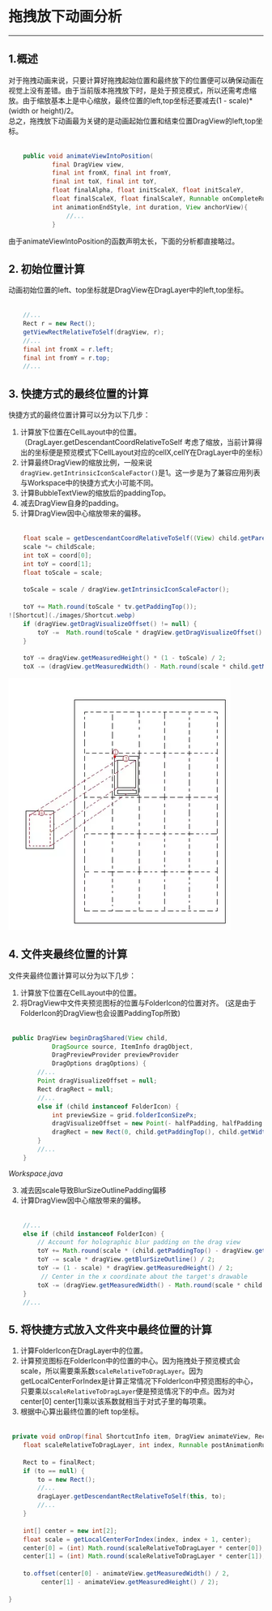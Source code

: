 # 拖拽放下动画分析
---
## 1.概述
对于拖拽动画来说，只要计算好拖拽起始位置和最终放下的位置便可以确保动画在视觉上没有差错。由于当前版本拖拽放下时，是处于预览模式，所以还需考虑缩放。由于缩放基本上是中心缩放，最终位置的left,top坐标还要减去(1 - scale)*(width or height)/2。  
总之，拖拽放下动画最为关键的是动画起始位置和结束位置DragView的left,top坐标。
```java {.line-numbers}

    public void animateViewIntoPosition(
            final DragView view,
            final int fromX, final int fromY,
            final int toX, final int toY,
            float finalAlpha, float initScaleX, float initScaleY,
            float finalScaleX, float finalScaleY, Runnable onCompleteRunnable,
            int animationEndStyle, int duration, View anchorView){
                //...
            }

```
由于animateViewIntoPosition的函数声明太长，下面的分析都直接略过。

## 2. 初始位置计算
动画初始位置的left、top坐标就是DragView在DragLayer中的left,top坐标。
```java {.line-numbers}

    //...
    Rect r = new Rect();
    getViewRectRelativeToSelf(dragView, r);
    //...
    final int fromX = r.left;
    final int fromY = r.top;
    //...

```

## 3. 快捷方式的最终位置的计算
快捷方式的最终位置计算可以分为以下几步：  
1. 计算放下位置在CellLayout中的位置。（DragLayer.getDescendantCoordRelativeToSelf 考虑了缩放，当前计算得出的坐标便是预览模式下CellLayout对应的cellX,cellY在DragLayer中的坐标）
2. 计算最终DragView的缩放比例，一般来说``` dragView.getIntrinsicIconScaleFactor()```是1。这一步是为了兼容应用列表与Workspace中的快捷方式大小可能不同。
3. 计算BubbleTextView的缩放后的paddingTop。
4. 减去DragView自身的padding。
5. 计算DragView因中心缩放带来的偏移。  
 
```java {.line-numbers}

    float scale = getDescendantCoordRelativeToSelf((View) child.getParent(), coord);
    scale *= childScale;
    int toX = coord[0];
    int toY = coord[1];
    float toScale = scale;

    toScale = scale / dragView.getIntrinsicIconScaleFactor();

    toY += Math.round(toScale * tv.getPaddingTop());
![Shortcut](./images/Shortcut.webp)
    if (dragView.getDragVisualizeOffset() != null) {
        toY -=  Math.round(toScale * dragView.getDragVisualizeOffset().y);
    }

    toY -= dragView.getMeasuredHeight() * (1 - toScale) / 2;
    toX -= (dragView.getMeasuredWidth() - Math.round(scale * child.getMeasuredWidth())) / 2;

```  
![Shortcut](./images/Shortcut.webp)  

## 4. 文件夹最终位置的计算
文件夹最终位置计算可以分为以下几步：
1. 计算放下位置在CellLayout中的位置。
2. 将DragView中文件夹预览图标的位置与FolderIcon的位置对齐。
(这是由于FolderIcon的DragView也会设置PaddingTop所致)
```java {.line-numbers}

 public DragView beginDragShared(View child,
            DragSource source, ItemInfo dragObject,
            DragPreviewProvider previewProvider
            DragOptions dragOptions) {
        //...
        Point dragVisualizeOffset = null;
        Rect dragRect = null;
        //...
        else if (child instanceof FolderIcon) {
            int previewSize = grid.folderIconSizePx;
            dragVisualizeOffset = new Point(- halfPadding, halfPadding - child.getPaddingTop());
            dragRect = new Rect(0, child.getPaddingTop(), child.getWidth(), previewSize);
        }
        //... 
    }

```
_Workspace.java_

3. 减去因scale导致BlurSizeOutlinePadding偏移
4. 计算DragView因中心缩放带来的偏移。  

```java {.line-numbers}

    //...
    else if (child instanceof FolderIcon) {
        // Account for holographic blur padding on the drag view
        toY += Math.round(scale * (child.getPaddingTop() - dragView.getDragRegionTop()));
        toY -= scale * dragView.getBlurSizeOutline() / 2;
        toY -= (1 - scale) * dragView.getMeasuredHeight() / 2;
         // Center in the x coordinate about the target's drawable
        toX -= (dragView.getMeasuredWidth() - Math.round(scale * child.getMeasuredWidth())) / 2;
    }
    //...

```

## 5. 将快捷方式放入文件夹中最终位置的计算
1. 计算FolderIcon在DragLayer中的位置。
2. 计算预览图标在FolderIcon中的位置的中心。因为拖拽处于预览模式会scale，所以需要乘系数``` scaleRelativeToDragLayer ```。因为getLocalCenterForIndex是计算正常情况下FolderIcon中预览图标的中心，只要乘以``` scaleRelativeToDragLayer ```便是预览情况下的中点。因为对 center[0] center[1]乘以该系数就相当于对式子里的每项乘。
3. 根据中心算出最终位置的left top坐标。  
```java {.line-numbers}

 private void onDrop(final ShortcutInfo item, DragView animateView, Rect finalRect,
    float scaleRelativeToDragLayer, int index, Runnable postAnimationRunnable){

    Rect to = finalRect;
    if (to == null) {
        to = new Rect();
        //...
        dragLayer.getDescendantRectRelativeToSelf(this, to);
        //...
    }

    int[] center = new int[2];
    float scale = getLocalCenterForIndex(index, index + 1, center);
    center[0] = (int) Math.round(scaleRelativeToDragLayer * center[0]);
    center[1] = (int) Math.round(scaleRelativeToDragLayer * center[1]);

    to.offset(center[0] - animateView.getMeasuredWidth() / 2,
         center[1] - animateView.getMeasuredHeight() / 2);    

}

```








